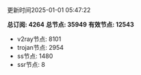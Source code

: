 更新时间2025-01-01 05:47:22

**总订阅: 4264**
**总节点: 35949**
**有效节点: 12543**
- v2ray节点: 8101
- trojan节点: 2954
- ss节点: 1480
- ssr节点: 8
